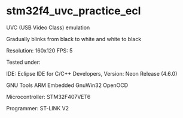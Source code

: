 # stm32f4_uvc_practice_ecl

UVC (USB Video Class) emulation

Gradually blinks from black to white and white to black

Resolution: 160x120
FPS: 5

Tested under:

IDE: Eclipse IDE for C/C++ Developers, Version: Neon Release (4.6.0)

GNU Tools ARM Embedded
GnuWin32
OpenOCD

Microcontroller: STM32F407VET6

Programmer: ST-LINK V2
